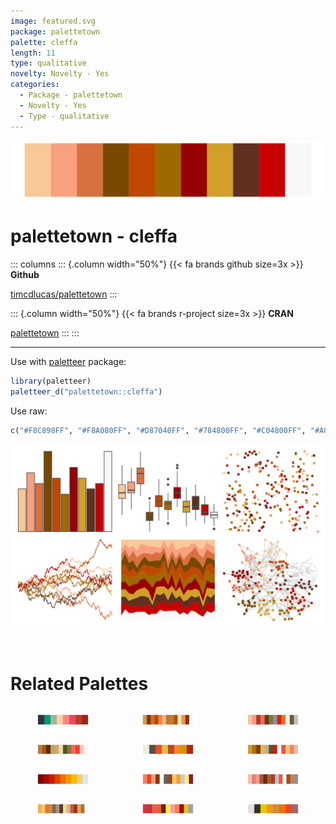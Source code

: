 ```yaml
---
image: featured.svg
package: palettetown
palette: cleffa
length: 11
type: qualitative
novelty: Novelty - Yes
categories:
  - Package - palettetown
  - Novelty - Yes
  - Type - qualitative
---
```


![](featured.svg)

# palettetown - cleffa 

::: columns
::: {.column width="50%"}
{{< fa brands github size=3x >}}
**Github**

[timcdlucas/palettetown](https://github.com/timcdlucas/palettetown)
:::

::: {.column width="50%"}
{{< fa brands r-project size=3x >}}
**CRAN**

[palettetown](https://CRAN.R-project.org/package=palettetown)
:::
:::

<hr> 

Use with [paletteer](https://emilhvitfeldt.github.io/paletteer/) package:

```r
library(paletteer)
paletteer_d("palettetown::cleffa")
```

Use raw:

```r
c("#F8C898FF", "#F8A080FF", "#D87040FF", "#784800FF", "#C04800FF", "#A06800FF", "#980000FF", "#D0A028FF", "#603020FF", "#C80000FF", "#F8F8F8FF")
``` 

![](examples.png) 

<br>

# Related Palettes

<div class="list" style="display: grid; grid-template-columns: auto auto auto;"> <figure class="figure">
<a href="../../awtools/a_palette/"> <img src="../../awtools/a_palette/featured.svg" style="width: 100%;" class="figure-img"></a>
</figure> <figure class="figure">
<a href="../../palettetown/vulpix/"> <img src="../../palettetown/vulpix/featured.svg" style="width: 100%;" class="figure-img"></a>
</figure> <figure class="figure">
<a href="../../palettetown/clefable/"> <img src="../../palettetown/clefable/featured.svg" style="width: 100%;" class="figure-img"></a>
</figure> <figure class="figure">
<a href="../../palettetown/dugtrio/"> <img src="../../palettetown/dugtrio/featured.svg" style="width: 100%;" class="figure-img"></a>
</figure> <figure class="figure">
<a href="../../Redmonder/qMSORdOr/"> <img src="../../Redmonder/qMSORdOr/featured.svg" style="width: 100%;" class="figure-img"></a>
</figure> <figure class="figure">
<a href="../../palettetown/fearow/"> <img src="../../palettetown/fearow/featured.svg" style="width: 100%;" class="figure-img"></a>
</figure> <figure class="figure">
<a href="../../trekcolors/breen2/"> <img src="../../trekcolors/breen2/featured.svg" style="width: 100%;" class="figure-img"></a>
</figure> <figure class="figure">
<a href="../../palettetown/slowpoke/"> <img src="../../palettetown/slowpoke/featured.svg" style="width: 100%;" class="figure-img"></a>
</figure> <figure class="figure">
<a href="../../palettetown/clefairy/"> <img src="../../palettetown/clefairy/featured.svg" style="width: 100%;" class="figure-img"></a>
</figure> <figure class="figure">
<a href="../../palettetown/combusken/"> <img src="../../palettetown/combusken/featured.svg" style="width: 100%;" class="figure-img"></a>
</figure> <figure class="figure">
<a href="../../palettetown/parasect/"> <img src="../../palettetown/parasect/featured.svg" style="width: 100%;" class="figure-img"></a>
</figure> <figure class="figure">
<a href="../../Redmonder/qMSOYl/"> <img src="../../Redmonder/qMSOYl/featured.svg" style="width: 100%;" class="figure-img"></a>
</figure> 
</div>
